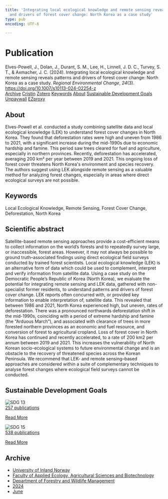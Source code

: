 ```yaml
---
title: 'Integrating local ecological knowledge and remote sensing reveals patterns
  and drivers of forest cover change: North Korea as a case study'
type: pub
encoding: UTF-8

---
```

<h1>Publication</h1>
<article id="csl-bib-container-UJS9XMMV" class="csl-bib-container">
  <div class="csl-bib-body"> <div class="csl-entry">Elves-Powell, J., Dolan, J., Durant, S. M., Lee, H., Linnell, J. D. C., Turvey, S. T., &#38; Axmacher, J. C. (2024). Integrating local ecological knowledge and remote sensing reveals patterns and drivers of forest cover change: North Korea as a case study. <i>Regional Environmental Change</i>, <i>24</i>(3). <a href="https://doi.org/10.1007/s10113-024-02254-z">https://doi.org/10.1007/s10113-024-02254-z</a></div> </div>
  <div class="csl-bib-buttons">
    <a href="#taxonomy-article-UJS9XMMV" alt="archive" class="csl-bib-button">Archive</a>
    <a href="https://app.cristin.no/results/show.jsf?id=2276987" alt="Cristin" class="csl-bib-button">Cristin</a>
    <a href="http://zotero.org/groups/5881554/items/UJS9XMMV" alt="Zotero" class="csl-bib-button">Zotero</a>
    <a href="#keywords-article-UJS9XMMV" alt="keywords" class="csl-bib-button">Keywords</a>
    <a href="#about-article-UJS9XMMV" alt="about_pub" class="csl-bib-button">About</a>
    <a href="#sdg-article-UJS9XMMV" alt="sdg" class="csl-bib-button">Sustainable Development Goals</a>
    <a href="https://link.springer.com/content/pdf/10.1007/s10113-024-02254-z.pdf" alt="Unpaywall" class="csl-bib-button">Unpaywall</a>
    <a href="https://link.springer.com/content/pdf/10.1007/s10113-024-02254-z.pdf" alt="EZproxy" class="csl-bib-button">EZproxy</a>
  </div>
  <div id="csl-bib-meta-container-UJS9XMMV"></div>
</article>
<div id="csl-bib-meta-UJS9XMMV" class="csl-bib-meta">
  <article id="about-article-UJS9XMMV" class="about_pub-article">
    <h1>About</h1>
    Elves-Powell et al. conducted a study combining satellite data and local ecological knowledge (LEK) to understand forest cover changes in North Korea. They found that deforestation rates were high and uneven from 1986 to 2021, with a significant increase during the mid-1990s due to economic hardship and famine. This period saw trees cleared for fuel and agriculture, especially in northern provinces. Recently, deforestation has accelerated, averaging 200 km² per year between 2019 and 2021. This ongoing loss of forest cover threatens North Korea's environment and species recovery. The authors suggest using LEK alongside remote sensing as a valuable method for analyzing forest changes, especially in areas where direct ecological surveys are not possible.
  </article>
  <article id="keywords-article-UJS9XMMV" class="keywords-article">
    <h1>Keywords</h1>
    Local Ecological Knowledge, Remote Sensing, Forest Cover Change, Deforestation, North Korea
  </article>
  <article id="abstract-article-UJS9XMMV" class="abstract-article">
    <h1>Scientific abstract</h1>
    Satellite-based remote sensing approaches provide a cost-efficient means to collect information on the world’s forests and to repeatedly survey large, or inaccessible, forest areas. However, it may not always be possible to ground truth–associated findings using direct ecological field surveys conducted by trained forest scientists. Local ecological knowledge (LEK) is an alternative form of data which could be used to complement, interpret and verify information from satellite data. Using a case study on the Democratic People’s Republic of Korea (North Korea), we evaluate the potential for integrating remote sensing and LEK data, gathered with non-specialist former residents, to understand patterns and drivers of forest cover change. LEK reports often concurred with, or provided key information to enable interpretation of, satellite data. This revealed that between 1986 and 2021, North Korea experienced high, but uneven, rates of deforestation. There was a pronounced northwards deforestation shift in the mid-1990s, coinciding with a period of extreme hardship and famine (the “Arduous March”), and associated with clearance of trees in more forested northern provinces as an economic and fuel resource, and conversion of forest to agricultural cropland. Loss of forest cover in North Korea has continued and recently accelerated, to a rate of  200 km2 per annum between 2019 and 2021. This increases the vulnerability of North Korean socio-ecological systems to future environmental change and is an obstacle to the recovery of threatened species across the Korean Peninsula. We recommend that LEK- and remote sensing–based approaches are considered within a suite of complementary techniques to analyse forest changes where ecological field surveys cannot be conducted.
  </article>
  <article id="sdg-article-UJS9XMMV" class="sdg-article">
    <h1>Sustainable Development Goals</h1>
    <div class="sdg-container"><div id="sdg13" class="sdg">
        <img src="{{< params subfolder >}}images/sdg/sdg13_en.png" class="image" alt="SDG 13">
        <div class="sdg-overlay">
          <a href="{{< params subfolder >}}en/archive/?sdg=13#archive" class="sdg-publication-count"><span>257</span> publications</a>
          <p><a href="https://sdgs.un.org/goals/goal13" class="sdg-read-more">Read More</a></p>
        </div>
      </div> <div id="sdg15" class="sdg">
        <img src="{{< params subfolder >}}images/sdg/sdg15_en.png" class="image" alt="SDG 15">
        <div class="sdg-overlay">
          <a href="{{< params subfolder >}}en/archive/?sdg=15#archive" class="sdg-publication-count"><span>538</span> publications</a>
          <p><a href="https://sdgs.un.org/goals/goal15" class="sdg-read-more">Read More</a></p>
        </div>
      </div></div>
  </article>
  <article id="taxonomy-article-UJS9XMMV" class="taxonomy-article">
    <h1>Archive</h1>
    <ul>
      <li><a href="{{< params subfolder >}}en/archive/?key=3DCRN523">University of Inland Norway</a></li>
      <li><a href="{{< params subfolder >}}en/archive/?key=T77LXH6D">Faculty of Applied Ecology, Agricultural Sciences and Biotechnology</a></li>
      <li><a href="{{< params subfolder >}}en/archive/?key=7TRARPE3">Department of Forestry and Wildlife Management</a></li>
      <li><a href="{{< params subfolder >}}en/archive/?key=A4XX8HDP">2024</a></li>
      <li><a href="{{< params subfolder >}}en/archive/?key=7J8SDQWC">June</a></li>
    </ul>
  </article>
</div>
